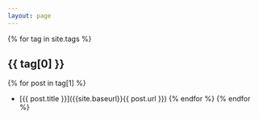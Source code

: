 ```yaml
---
layout: page 
---
```

{% for tag in site.tags %}
## {{ tag[0] }}
  {% for post in tag[1] %}
   * [{{ post.title }}]({{site.baseurl}}{{ post.url }})
  {% endfor %}
{% endfor %}
